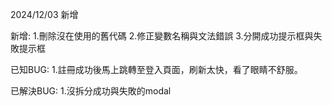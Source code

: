 2024/12/03 新增

新增:
1.刪除沒在使用的舊代碼
2.修正變數名稱與文法錯誤
3.分開成功提示框與失敗提示框

已知BUG:
1.註冊成功後馬上跳轉至登入頁面，刷新太快，看了眼睛不舒服。

已解決BUG:
1.沒拆分成功與失敗的modal
